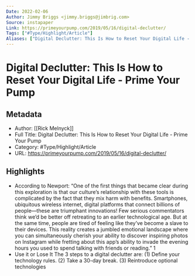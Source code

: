 ```yaml
---
Date: 2022-02-06
Author: Jimmy Briggs <jimmy.briggs@jimbrig.com>
Source: instapaper
Link: https://primeyourpump.com/2019/05/16/digital-declutter/
Tags: ["#Type/Highlight/Article"]
Aliases: ["Digital Declutter: This Is How to Reset Your Digital Life - Prime Your Pump", "Digital Declutter: This Is How to Reset Your Digital Life - Prime Your Pump"]
---
```

# Digital Declutter: This Is How to Reset Your Digital Life - Prime Your Pump

## Metadata
- Author: [[Rick Melnyck]]
- Full Title: Digital Declutter: This Is How to Reset Your Digital Life - Prime Your Pump
- Category: #Type/Highlight/Article
- URL: https://primeyourpump.com/2019/05/16/digital-declutter/

## Highlights
- According to Newport:
  “One of the first things that became clear during this exploration is that our culture’s relationship with these tools is complicated by the fact that they mix harm with benefits. Smartphones, ubiquitous wireless internet, digital platforms that connect billions of people—these are triumphant innovations! Few serious commentators think we’d be better off retreating to an earlier technological age. But at the same time, people are tired of feeling like they’ve become a slave to their devices. This reality creates a jumbled emotional landscape where you can simultaneously cherish your ability to discover inspiring photos on Instagram while fretting about this app’s ability to invade the evening hours you used to spend talking with friends or reading.” 1
- Use it or Lose It
  The 3 steps to a digital declutter are:
  (1) Define your technology rules.
  (2) Take a 30-day break.
  (3) Reintroduce optional technologies
